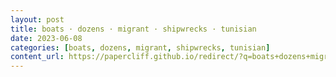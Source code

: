 ```yaml
---
layout: post
title: boats · dozens · migrant · shipwrecks · tunisian
date: 2023-06-08
categories: [boats, dozens, migrant, shipwrecks, tunisian]
content_url: https://papercliff.github.io/redirect/?q=boats+dozens+migrant+shipwrecks+tunisian&tbs=cdr:1,cd_min:6/7/2023,cd_max:6/9/2023
---
```

